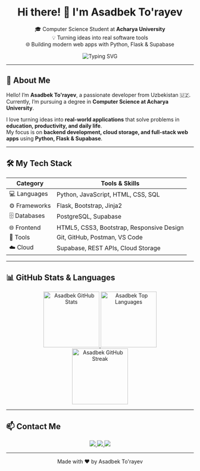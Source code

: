 <h1 align="center">Hi there! 👋 I'm Asadbek To'rayev</h1>

<p align="center">
  🎓 Computer Science Student at <strong>Acharya University</strong> <br/>
  💡 Turning ideas into real software tools <br/>
  🌐 Building modern web apps with Python, Flask & Supabase
</p>

<p align="center">
  <img src="https://readme-typing-svg.herokuapp.com?font=Fira+Code&size=24&duration=3000&pause=500&center=true&vCenter=true&width=550&lines=Welcome+to+my+GitHub!;Flask+Developer+&+Python+Enthusiast;Building+Real-World+Web+Apps" alt="Typing SVG">
</p>

---

## 🚀 About Me

Hello! I’m **Asadbek To'rayev**, a passionate developer from Uzbekistan 🇺🇿.  
Currently, I’m pursuing a degree in **Computer Science at Acharya University**.  

I love turning ideas into **real-world applications** that solve problems in **education, productivity, and daily life**.  
My focus is on **backend development, cloud storage, and full-stack web apps** using **Python, Flask & Supabase**.

---

## 🛠️ My Tech Stack

| Category       | Tools & Skills |
|----------------|----------------|
| 💻 Languages   | Python, JavaScript, HTML, CSS, SQL |
| ⚙️ Frameworks  | Flask, Bootstrap, Jinja2 |
| 🗄️ Databases   | PostgreSQL, Supabase |
| 🌐 Frontend    | HTML5, CSS3, Bootstrap, Responsive Design |
| 🧪 Tools       | Git, GitHub, Postman, VS Code |
| ☁️ Cloud       | Supabase, REST APIs, Cloud Storage |

---

## 📊 GitHub Stats & Languages

<p align="center">

  <!-- GitHub Stats -->
  <a href="https://github.com/asadback25" target="_blank">
    <img 
      src="https://github-readme-stats.vercel.app/api?username=asadback25&show_icons=true&theme=radical&count_private=true&include_all_commits=true&cache_seconds=1800&token=YOUR_GITHUB_TOKEN"
      alt="Asadbek GitHub Stats"
      height="150"
    />
  </a>

  <!-- Most Used Languages -->
  <a href="https://github.com/asadback25" target="_blank">
    <img 
      src="https://github-readme-stats.vercel.app/api/top-langs/?username=asadback25&layout=compact&theme=radical&langs_count=8&cache_seconds=1800&token=YOUR_GITHUB_TOKEN"
      alt="Asadbek Top Languages"
      height="150"
    />
  </a>

  <br/>

  <!-- Streak Stats -->
  <a href="https://github.com/asadback25" target="_blank">
    <img 
      src="https://streak-stats.demolab.com?user=asadback25&theme=radical&date_format=M%20j%5B%2C%20Y%5D"
      alt="Asadbek GitHub Streak"
      height="150"
    />
  </a>

</p>

---

## 📫 Contact Me

<p align="center">
  <a href="mailto:t.asad7044@gmail.com">
    <img src="https://img.shields.io/badge/Email-Contact-gradient?style=for-the-badge&logo=gmail&logoColor=fff&colorA=1abc9c&colorB=16a085" />
  </a>
  <a href="https://t.me/asad_back">
    <img src="https://img.shields.io/badge/Telegram-@asadbek-gradient?style=for-the-badge&logo=telegram&logoColor=fff&colorA=3498db&colorB=9b59b6" />
  </a>
  <a href="https://www.linkedin.com/in/asadbek-turaev-8b5129358/">
    <img src="https://img.shields.io/badge/LinkedIn-asadbek-gradient?style=for-the-badge&logo=linkedin&logoColor=fff&colorA=0077B5&colorB=00bfff" />
  </a>
</p>

---

<p align="center">
  Made with ❤️ by Asadbek To'rayev
</p>
